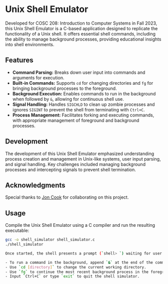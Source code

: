 # Unix Shell Emulator

Developed for COSC 208: Introduction to Computer Systems in Fall 2023, this Unix Shell Emulator is a C-based application designed to replicate the functionality of a Unix shell. It offers essential shell commands, including the ability to manage background processes, providing educational insights into shell environments.

## Features
- **Command Parsing:** Breaks down user input into commands and arguments for execution.
- **Built-in Commands:** Supports `cd` for changing directories and `fg` for bringing background processes to the foreground.
- **Background Execution:** Enables commands to run in the background when followed by `&`, allowing for continuous shell use.
- **Signal Handling:** Handles `SIGCHLD` to clean up zombie processes and ignores `SIGINT` to prevent the shell from terminating with `Ctrl+C`.
- **Process Management:** Facilitates forking and executing commands, with appropriate management of foreground and background processes.

## Development
The development of this Unix Shell Emulator emphasized understanding process creation and management in Unix-like systems, user input parsing, and signal handling. Key challenges included managing background processes and intercepting signals to prevent shell termination.

## Acknowledgments
Special thanks to [Jon Cook](http://github.com/jon-cook1) for collaborating on this project.

## Usage
Compile the Unix Shell Emulator using a C compiler and run the resulting executable:

```sh
gcc -o shell_simulator shell_simulator.c
./shell_simulator

Once started, the shell presents a prompt (`shell> `) waiting for user input. Users can enter commands just like in a Unix shell. Special features include:

- To run a command in the background, append `&` at the end of the command.
- Use `cd [directory]` to change the current working directory.
- Use `fg` to continue the most recent background process in the foreground.
- Input `Ctrl+C` or type `exit` to quit the shell simulator.


